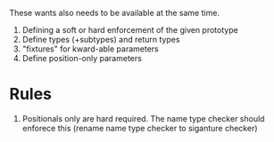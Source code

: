 These wants also needs to be available at the same time.
1. Defining a soft or hard enforcement of the given prototype   
2. Define types (+subtypes) and return types
3. "fixtures" for kward-able parameters
4. Define position-only parameters

# Rules
1. Positionals only are hard required. The name type checker should enforece this (rename name type checker to siganture checker)